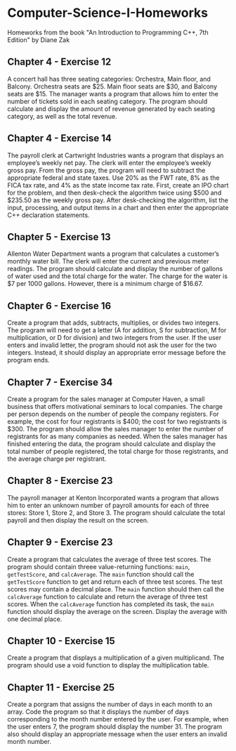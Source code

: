 # Computer-Science-I-Homeworks
Homeworks from the book "An Introduction to Programming C++, 7th Edition" by Diane Zak

## Chapter 4 - Exercise 12

A concert hall has three seating categories: Orchestra, Main floor, and Balcony.  Orchestra seats are $25.  Main floor seats are $30, and Balcony seats are $15.  The manager wants a program that allows him to enter the number of tickets sold in each seating category.  The program should calculate and display the amount of revenue generated by each seating category, as well as the total revenue.

## Chapter 4 - Exercise 14

The payroll clerk at Cartwright Industries wants a program that displays an employee’s weekly net pay. The clerk will enter the employee’s weekly gross pay.  From the gross pay, the program will need to subtract the appropriate federal and state taxes. Use 20% as the FWT rate, 8% as the FICA tax rate, and 4% as the state income tax rate. First, create an IPO chart for the problem, and then desk-check the algorithm twice using $500 and $235.50 as the weekly gross pay. After desk-checking the algorithm, list the input, processing, and output items in a chart and then enter the appropriate C++ declaration statements.

## Chapter 5 - Exercise 13

Allenton Water Department wants a program that calculates a customer’s monthly water bill. The clerk will enter the current and previous meter readings. The program should calculate and display the number of gallons of water used and the total charge for the water.  The charge for the water is $7 per 1000 gallons. However, there is a minimum charge of $16.67. 

## Chapter 6 - Exercise 16

Create a program that adds, subtracts, multiplies, or divides two integers. The program will need to get a letter (A for addition, S for subtraction, M for multiplication, or D for division) and two integers from the user. If the user enters and invalid letter, the program should not ask the user for the two integers. Instead, it should display an appropriate error message before the program ends.

## Chapter 7 - Exercise 34

Create a program for the sales manager at Computer Haven, a small business that offers motivational seminars to local companies. The charge per person depends on the number of people the company registers. For example, the cost for four registrants is $400; the cost for two registrants is $300. The program should allow the sales manager to enter the number of registrants for as many companies as needed. When the sales manager has finished entering the data, the program should calculate and display the total number of people registered, the total charge for those registrants, and the average charge per registrant.

## Chapter 8 - Exercise 23

The payroll manager at Kenton Incorporated wants a program that allows him to enter an unknown number of payroll amounts for each of three stores: Store 1, Store 2, and Store 3. The program should calculate the total payroll and then display the result on the screen.

## Chapter 9 - Exercise 23

Create a program that calculates the average of three test scores. The program should contain threee value-returning functions: `main`, `getTestScore`, and `calcAverage`. The `main` function should call the `getTestScore` function to get and return each of three test scores. The test scores may contain a decimal place. The `main` function should then call the `calcAverage` function to calculate and return the average of three test scores. When the `calcAverage` function has completed its task, the `main` function should display the average on the screen. Display the average with one decimal place.

## Chapter 10 - Exercise 15

Create a program that displays a multiplication of a given multiplicand. The program should use a void function to display the multiplication table.

## Chapter 11 - Exercise 25

Create a porgram that assigns the number of days in each month to an array.  Code the program so that it displays the number of days corresponding to the month number entered by the user. For example, when the user enters 7, the program should display the number 31.  The program also should display an appropriate message when the user enters an invalid month number.